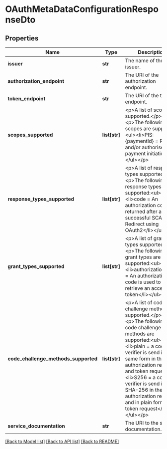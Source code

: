 # OAuthMetaDataConfigurationResponseDto

## Properties
Name | Type | Description | Notes
------------ | ------------- | ------------- | -------------
**issuer** | **str** | The name of the issuer. | [optional] 
**authorization_endpoint** | **str** | The URI of the authorization endpoint. | [optional] 
**token_endpoint** | **str** | The URI of the token endpoint. | [optional] 
**scopes_supported** | **list[str]** | &lt;p&gt;A list of scopes supported.&lt;/p&gt;  &lt;p&gt;The following scopes are supported:&lt;ul&gt;&lt;li&gt;PIS:{paymentId} &#x3D; Review and/or authorise a payment initiation&lt;/li&gt;&lt;/ul&gt;&lt;/p&gt; | [optional] 
**response_types_supported** | **list[str]** | &lt;p&gt;A list of response types supported.&lt;/p&gt;  &lt;p&gt;The following response types are supported:&lt;ul&gt;&lt;li&gt;code &#x3D; An authorization code is returned after a successful SCA Redirect using OAuth2&lt;/li&gt;&lt;/ul&gt;&lt;/p&gt; | [optional] 
**grant_types_supported** | **list[str]** | &lt;p&gt;A list of grant types supported.&lt;/p&gt;  &lt;p&gt;The following grant types are supported:&lt;ul&gt;&lt;li&gt;authorization_code &#x3D; An authorization code is used to retrieve an access token&lt;/li&gt;&lt;/ul&gt;&lt;/p&gt; | [optional] 
**code_challenge_methods_supported** | **list[str]** | &lt;p&gt;A list of code challenge methods supported.&lt;/p&gt;  &lt;p&gt;The following code challenge methods are supported:&lt;ul&gt;&lt;li&gt;plain &#x3D; a code verifier is send in the same form in the authorization request and token request&lt;/li&gt;&lt;li&gt;S256 &#x3D; a code verifier is send in SHA-256 in the authorization request and in plain form in the token request&lt;/li&gt;&lt;/ul&gt;&lt;/p&gt; | [optional] 
**service_documentation** | **str** | The URI to the service documentation. | [optional] 

[[Back to Model list]](../README.md#documentation-for-models) [[Back to API list]](../README.md#documentation-for-api-endpoints) [[Back to README]](../README.md)


